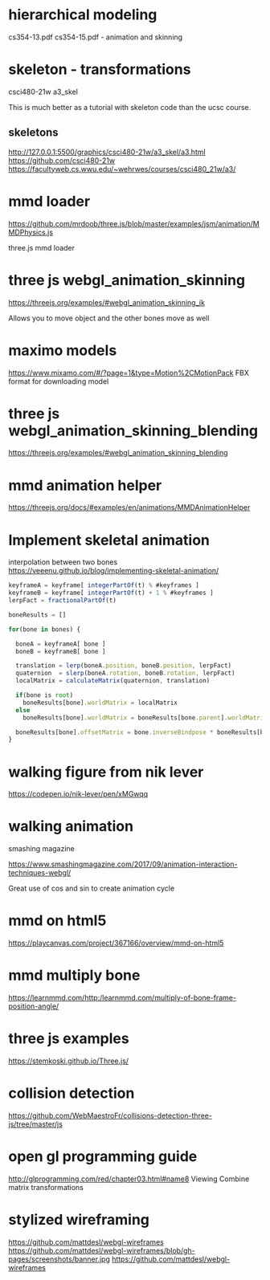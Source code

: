 # hierarchical modeling

cs354-13.pdf
cs354-15.pdf - animation and skinning

# skeleton - transformations

csci480-21w
a3_skel

This is much better as a tutorial with skeleton code
than the ucsc course.

## skeletons
http://127.0.0.1:5500/graphics/csci480-21w/a3_skel/a3.html
https://github.com/csci480-21w
https://facultyweb.cs.wwu.edu/~wehrwes/courses/csci480_21w/a3/

# mmd loader
https://github.com/mrdoob/three.js/blob/master/examples/jsm/animation/MMDPhysics.js

three.js mmd loader

# three js webgl_animation_skinning

https://threejs.org/examples/#webgl_animation_skinning_ik

Allows you to move object and the other bones move as well

# maximo models
https://www.mixamo.com/#/?page=1&type=Motion%2CMotionPack
FBX format for downloading model

# three js webgl_animation_skinning_blending
https://threejs.org/examples/#webgl_animation_skinning_blending

# mmd animation helper
https://threejs.org/docs/#examples/en/animations/MMDAnimationHelper

# Implement skeletal animation
interpolation between two bones
https://veeenu.github.io/blog/implementing-skeletal-animation/

```javascript
keyframeA = keyframe[ integerPartOf(t) % #keyframes ]
keyframeB = keyframe[ integerPartOf(t) + 1 % #keyframes ]
lerpFact = fractionalPartOf(t)

boneResults = []

for(bone in bones) {

  boneA = keyframeA[ bone ]
  boneB = keyframeB[ bone ]

  translation = lerp(boneA.position, boneB.position, lerpFact)
  quaternion  = slerp(boneA.rotation, boneB.rotation, lerpFact)
  localMatrix = calculateMatrix(quaternion, translation)

  if(bone is root)
    boneResults[bone].worldMatrix = localMatrix
  else
    boneResults[bone].worldMatrix = boneResults[bone.parent].worldMatrix * localMatrix

  boneResults[bone].offsetMatrix = bone.inverseBindpose * boneResults[bone].worldMatrix
}
```

# walking figure from nik lever

https://codepen.io/nik-lever/pen/xMGwqq

# walking animation

smashing magazine

https://www.smashingmagazine.com/2017/09/animation-interaction-techniques-webgl/

Great use of cos and sin to create animation cycle

# mmd on html5
https://playcanvas.com/project/367166/overview/mmd-on-html5

# mmd multiply bone
https://learnmmd.com/http:/learnmmd.com/multiply-of-bone-frame-position-angle/

# three js examples
https://stemkoski.github.io/Three.js/

# collision detection
https://github.com/WebMaestroFr/collisions-detection-three-js/tree/master/js

# open gl programming guide
http://glprogramming.com/red/chapter03.html#name8
Viewing
Combine matrix transformations

# stylized wireframing
https://github.com/mattdesl/webgl-wireframes
https://github.com/mattdesl/webgl-wireframes/blob/gh-pages/screenshots/banner.jpg
https://github.com/mattdesl/webgl-wireframes

